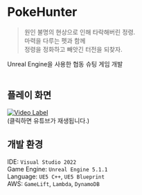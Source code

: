# PokeHunter
> 원인 불명의 현상으로 인해 타락해버린 정령.<br/>
> 마력을 다루는 펫과 함께<br/>
> 정령을 정화하고 빼앗긴 터전을 되찾자.<br/>

Unreal Engine을 사용한 협동 슈팅 게임 개발<br/><br/>

## 플레이 화면
[![Video Label](http://img.youtube.com/vi/ZS4TtX3LjT4/0.jpg)](https://youtu.be/ZS4TtX3LjT4)<br/>
(클릭하면 유튜브가 재생됩니다.)

## 개발 환경

IDE: `Visual Studio 2022`<br/>
Game Engine: `Unreal Engine 5.1.1`<br/>
Language: `UE5 C++`, `UE5 Blueprint`<br/>
AWS: `GameLift`, `Lambda`, `DynamoDB`<br/>
